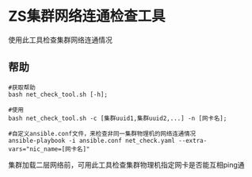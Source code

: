 # ZS集群网络连通检查工具
 使用此工具检查集群网络连通情况  
## 帮助
    #获取帮助
    bash net_check_tool.sh [-h];  
    
    #使用
    bash net_check_tool.sh -c [集群uuid1,集群uuid2,...] -n [网卡名];
    
    #自定义ansible.conf文件，来检查非同一集群物理机的网络连通情况  
    ansible-playbook -i ansible.conf net_check.yaml --extra-vars="nic_name=[网卡名]" 
集群加载二层网络前，可用此工具检查集群物理机指定网卡是否能互相ping通
